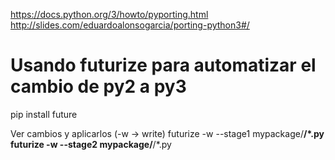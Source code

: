 https://docs.python.org/3/howto/pyporting.html
http://slides.com/eduardoalonsogarcia/porting-python3#/

# Usando futurize para automatizar el cambio de py2 a py3
pip install future

Ver cambios y aplicarlos (-w -> write)
futurize -w --stage1 mypackage/**/*.py
futurize -w --stage2 mypackage/**/*.py
